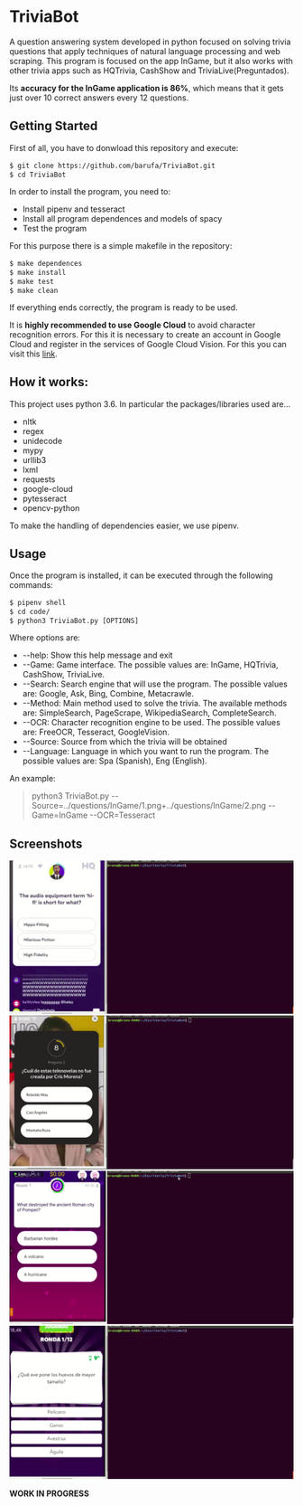 # TriviaBot

A question answering system developed in python focused on solving trivia questions that apply techniques of natural language processing and web scraping.
This program is focused on the app InGame, but it also works with other trivia apps such as HQTrivia, CashShow and TriviaLive(Preguntados).

Its **accuracy for the InGame application is 86%**, which means that it gets just over 10 correct answers every 12 questions.

## Getting Started

First of all, you have to donwload this repository and execute:
```
$ git clone https://github.com/barufa/TriviaBot.git
$ cd TriviaBot
```
In order to install the program, you need to:
* Install pipenv and tesseract
* Install all program dependences and models of spacy
* Test the program

For this purpose there is a simple makefile in the repository:
```
$ make dependences
$ make install
$ make test
$ make clean
```
If everything ends correctly, the program is ready to be used.

It is **highly recommended to use Google Cloud** to avoid character recognition errors.
For this it is necessary to create an account in Google Cloud and register in the services of Google Cloud Vision.
For this you can visit this [link](https://cloud.google.com/vision/docs/quickstart-client-libraries).

## How it works:

This project uses python 3.6. In particular the packages/libraries used are...
* nltk
* regex
* unidecode
* mypy
* urllib3
* lxml
* requests
* google-cloud
* pytesseract
* opencv-python

To make the handling of dependencies easier, we use pipenv.

## Usage

Once the program is installed, it can be executed through the following commands:
```
$ pipenv shell
$ cd code/
$ python3 TriviaBot.py [OPTIONS]
```
Where options are:
* --help: Show this help message and exit
* --Game: Game interface. The possible values are: InGame, HQTrivia, CashShow, TriviaLive.
* --Search: Search engine that will use the program. The possible values are: Google, Ask, Bing, Combine, Metacrawle.
* --Method: Main method used to solve the trivia. The available methods are: SimpleSearch, PageScrape, WikipediaSearch, CompleteSearch.
* --OCR: Character recognition engine to be used. The possible values are: FreeOCR, Tesseract, GoogleVision.
* --Source: Source from which the trivia will be obtained
* --Language: Language in which you want to run the program. The possible values are: Spa (Spanish), Eng (English).

An example:
>python3 TriviaBot.py --Source=../questions/InGame/1.png+../questions/InGame/2.png --Game=InGame --OCR=Tesseract

## Screenshots

![](/questions/HQTrivia/HQTrivia.gif)
![](/questions/InGame/InGame.gif)
![](/questions/CashShow/CashShow.gif)
![](/questions/TriviaLive/TriviaLive.gif)


**WORK IN PROGRESS**
